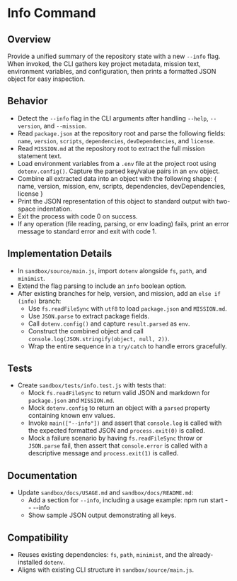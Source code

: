 # Info Command

## Overview
Provide a unified summary of the repository state with a new `--info` flag. When invoked, the CLI gathers key project metadata, mission text, environment variables, and configuration, then prints a formatted JSON object for easy inspection.

## Behavior

- Detect the `--info` flag in the CLI arguments after handling `--help`, `--version`, and `--mission`.
- Read `package.json` at the repository root and parse the following fields: `name`, `version`, `scripts`, `dependencies`, `devDependencies`, and `license`.
- Read `MISSION.md` at the repository root to extract the full mission statement text.
- Load environment variables from a `.env` file at the project root using `dotenv.config()`. Capture the parsed key/value pairs in an `env` object.
- Combine all extracted data into an object with the following shape:
  {
    name,
    version,
    mission,
    env,
    scripts,
    dependencies,
    devDependencies,
    license
  }
- Print the JSON representation of this object to standard output with two-space indentation.
- Exit the process with code 0 on success.
- If any operation (file reading, parsing, or env loading) fails, print an error message to standard error and exit with code 1.

## Implementation Details

- In `sandbox/source/main.js`, import `dotenv` alongside `fs`, `path`, and `minimist`.
- Extend the flag parsing to include an `info` boolean option.
- After existing branches for help, version, and mission, add an `else if (info)` branch:
  - Use `fs.readFileSync` with `utf8` to load `package.json` and `MISSION.md`.
  - Use `JSON.parse` to extract package fields.
  - Call `dotenv.config()` and capture `result.parsed` as `env`.
  - Construct the combined object and call `console.log(JSON.stringify(object, null, 2))`.
  - Wrap the entire sequence in a `try/catch` to handle errors gracefully.

## Tests

- Create `sandbox/tests/info.test.js` with tests that:
  - Mock `fs.readFileSync` to return valid JSON and markdown for `package.json` and `MISSION.md`.
  - Mock `dotenv.config` to return an object with a `parsed` property containing known env values.
  - Invoke `main(["--info"])` and assert that `console.log` is called with the expected formatted JSON and `process.exit(0)` is called.
  - Mock a failure scenario by having `fs.readFileSync` throw or `JSON.parse` fail, then assert that `console.error` is called with a descriptive message and `process.exit(1)` is called.

## Documentation

- Update `sandbox/docs/USAGE.md` and `sandbox/docs/README.md`:
  - Add a section for `--info`, including a usage example:
    npm run start -- --info
  - Show sample JSON output demonstrating all keys.

## Compatibility

- Reuses existing dependencies: `fs`, `path`, `minimist`, and the already-installed `dotenv`.
- Aligns with existing CLI structure in `sandbox/source/main.js`.
